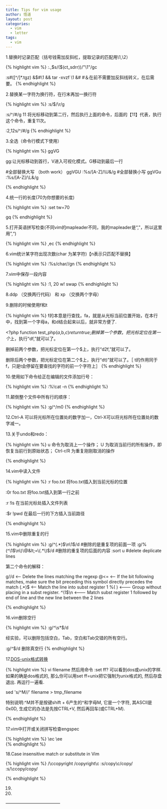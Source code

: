 ```yaml
---
title: Tips for vim usage
author: 悟道
layout: post
categories:
  - vim
  - letter
tags:
  - vim
---
```


1.替换时记录匹配（括号钱需加反斜杠，提取记录的匹配用\1,\2）

{% highlight vim %}
:.,$s/\(\$(ct_sdrr)\)/"\1"/gc

:s#\([^/]*.tgz\) &$#\1 \&\& tar -xvzf \1 \&#     #＆在前不需要加反斜线转义，在后需要。
{% endhighlight %}

2.替换某一字符为换行符，在行末再加一换行符

{% highlight vim %}
:s/$/\r/g

:s/^/#/g 11     将光标移动到第二行，然后执行上面的命令，后面的【11】代表，执行这个命令，重复11次。

:2,12s/^/#/g
{% endhighlight %}

3.全选（命令行模式下使用）

{% highlight vim %}
ggVG

gg:让光标移动到首行，V进入可视化模式。G移动到最后一行

#全部替换大写 （both work）
ggVGU
:%s/[A-Z]/\U&/g
#全部替换小写
ggVGu
:%s/[A-Z]/\L&/g

{% endhighlight %}

4.统一行的长度(70为你想要的长度)

{% highlight vim %}
:set tw=70

gq
{% endhighlight %}

5.打开英语拼写检查(不同vim的mapleader不同，我的mapleader是“,”，所以这里用”,“)

{% highlight vim %}
,ec
{% endhighlight %}

6.vim统计某字符出现次数(char 为某字符)【n表示只匹配不替换】

{% highlight vim %}
:%s/char//gn
{% endhighlight %}

7.vim中保存一段内容

{% highlight vim %}
:1, 20 w! swap
{% endhighlight %}

8.ddp （交换两行代码） 和 xp （交换两个字母）

9.删除的时候使用f和t

{% highlight vim %}
f的本意是行查找，fa，就是从光标当前位置开始，在本行中，找到第一个字母a，和d结合起来以后，就非常方便了.

&lt;?php function test_php($a,$b,$c)  {   return true; }
删掉第一个参数，把光标定位在第一个$上，执行“df,”就可以了。

删掉前两个参数，把光标定位在第一个$上，执行“d2f,”就可以了。

删除后两个参数，把光标定位在第二个$上，执行“dt)”就可以了。［
t的作用同于f，只是t会停留在要查找的字符的前一个字符上］
{% endhighlight %}

10.使用如下命令给正在编辑的文件添加行号： 

{% highlight vim %}
:%!cat -n 
{% endhighlight %}

11.颠倒整个文件中所有行的顺序： 

{% highlight vim %}
:g/^/m0
{% endhighlight %}

12.Ctrl-A 可以将光标所在位置处的数字加一，Ctrl-X可以将光标所在位置处的数字减一。

13.关于undo和redo： 

{% highlight vim %}
u 命令为取消上一个操作；
U 为取消当前行的所有操作，即恢复当前行到原始状态；
Ctrl-r/R 为重复刚刚取消的操作

{% endhighlight %}

14.vim中读入文件

{% highlight vim %}
:r foo.txt 将foo.txt插入到当前光标的位置

:0r foo.txt 将foo.txt插入到第一行之前

:r !ls 在当前光标处插入文件列表

:$r !pwd 在最后一行的下方插入当前路径

{% endhighlight %}

15.vim中删除重复的行

{% highlight vim %}
:g/^\(.*\)$\n\1$/d   #删除的是重复项的前面一项
:g/\%(^\1$\n\)\@&lt;=\(.*\)$/d #删除的重复项的后面的内容
:sort u #delete deplicate lines

第二个命令的解释：

g//d &lt;-- Delete the lines matching the regexp
\@&lt;= &lt;-- If the bit following matches, make sure the bit preceding this symbol directly precedes the match
\(.*\)$ &lt;-- Match the line into subst register 1
\%( ) &lt;--- Group without placing in a subst register.
^\1$\n &lt;--- Match subst register 1 followed by end of line and the new line between the 2 lines

{% endhighlight %}

16.vim删除空行

{% highlight vim %}
:g/^\s*$/d

经实验，可以删除包括空白，Tab，空白和Tab交错的所有空行。

:g/^$/d  删除真空行
{% endhighlight %}

17.[DOS-unix格式转换][1]

{% highlight vim %}
vi filename 然后用命令 :set ff?
可以看到dos或unix的字样. 如果的确是dos格式的, 那么你可以用set ff=unix把它强制为unix格式的, 然后存盘退出. 再运行一遍看.

sed 's/^M//' filename &gt; tmp_filename

特别说明:^M并不是按键shift + 6产生的^和字母M, 它是一个字符, 其ASCII是0x0D, 生成它的办法是先按CTRL+V, 然后再回车(或CTRL+M).

{% endhighlight %}

17.vim中打开或关闭拼写检查engspec

{% highlight vim %}
\ec \ee  
{% endhighlight %}

18.Case insensitive match or substitute in Vim

{% highlight vim %}
/\ccopyright
/copyright\c
:s/copy\c/copy/
:s/\ccopy/copy/

{% endhighlight %}

19.

20.

&#8212;&#8212;&#8212;&#8212;&#8212;&#8212;&#8212;&#8212;&#8212;&#8212;&#8212;&#8212;&#8211;

 [1]: http://blog.csdn.net/wind19/article/details/4822666
